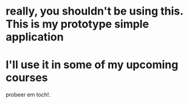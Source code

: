 # really, you shouldn't be using this. This is my prototype simple application
# I'll use it in some of my upcoming courses

probeer em toch!. 